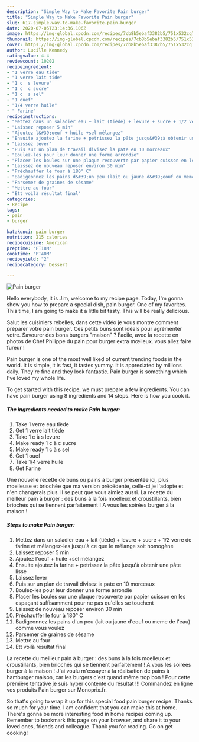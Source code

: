 ```yaml
---
description: "Simple Way to Make Favorite Pain burger"
title: "Simple Way to Make Favorite Pain burger"
slug: 617-simple-way-to-make-favorite-pain-burger
date: 2020-07-05T23:14:36.106Z
image: https://img-global.cpcdn.com/recipes/7cb8b5ebaf3382b5/751x532cq70/pain-burger-photo-principale-de-la-recette.jpg
thumbnail: https://img-global.cpcdn.com/recipes/7cb8b5ebaf3382b5/751x532cq70/pain-burger-photo-principale-de-la-recette.jpg
cover: https://img-global.cpcdn.com/recipes/7cb8b5ebaf3382b5/751x532cq70/pain-burger-photo-principale-de-la-recette.jpg
author: Lucille Kennedy
ratingvalue: 4.4
reviewcount: 10202
recipeingredient:
- "1 verre eau tide"
- "1 verre lait tide"
- "1 c  s levure"
- "1 c  c sucre"
- "1 c  s sel"
- "1 ouef"
- "1/4 verre huile"
- " Farine"
recipeinstructions:
- "Mettez dans un saladier eau + lait (tiède) + levure + sucre + 1/2 verre de farine et mélangez-les jusqu&#39;à ce que le mélange soit homogène"
- "Laissez reposer 5 min"
- "Ajoutez l&#39;oeuf + huile +sel mélangez"
- "Ensuite ajoutez la farine + petrissez la pâte jusqu&#39;à obtenir une pâte lisse"
- "Laissez lever"
- "Puis sur un plan de travail divisez la pate en 10 morceaux"
- "Boulez-les pour leur donner une forme arrondie"
- "Placer les boules sur une plaque recouverte par papier cuisson en les espaçant suffisamment pour ne pas qu&#39;elles se touchent"
- "Laissez de nouveau reposer environ 30 min"
- "Préchauffer le four à 180° C"
- "Badigeonnez les pains d&#39;un peu (lait ou jaune d&#39;eouf ou meme de l&#39;eau) comme vous voulez"
- "Parsemer de graines de sésame"
- "Mettre au four"
- "Ett voilà résultat final"
categories:
- Recipe
tags:
- pain
- burger

katakunci: pain burger 
nutrition: 215 calories
recipecuisine: American
preptime: "PT18M"
cooktime: "PT40M"
recipeyield: "2"
recipecategory: Dessert

---
```



![Pain burger](https://img-global.cpcdn.com/recipes/7cb8b5ebaf3382b5/751x532cq70/pain-burger-photo-principale-de-la-recette.jpg)

Hello everybody, it is Jim, welcome to my recipe page. Today, I'm gonna show you how to prepare a special dish, pain burger. One of my favorites. This time, I am going to make it a little bit tasty. This will be really delicious.

Salut les cuisiniers rebelles, dans cette vidéo je vous montre comment préparer votre pain burger. Ces petits buns sont idéals pour agrémenter votre. Savourer des bons burgers &#34;maison&#34; ? Facile, avec la recette en photos de Chef Philippe du pain pour burger extra mœlleux. vous allez faire fureur !

Pain burger is one of the most well liked of current trending foods in the world. It is simple, it is fast, it tastes yummy. It is appreciated by millions daily. They're fine and they look fantastic. Pain burger is something which I've loved my whole life.


To get started with this recipe, we must prepare a few ingredients. You can have pain burger using 8 ingredients and 14 steps. Here is how you cook it.

<!--inarticleads1-->

##### The ingredients needed to make Pain burger:

1. Take 1 verre eau tiède
1. Get 1 verre lait tiède
1. Take 1 c à s levure
1. Make ready 1 c à c sucre
1. Make ready 1 c à s sel
1. Get 1 ouef
1. Take 1/4 verre huile
1. Get  Farine


Une nouvelle recette de buns ou pains à burger présentée ici, plus moelleuse et briochée que ma version précédente, celle-ci je l&#39;adopte et n&#39;en changerais plus. Il se peut que vous aimiez aussi. La recette du meilleur pain à burger : des buns à la fois moelleux et croustillants, bien briochés qui se tiennent parfaitement ! A vous les soirées burger à la maison ! 

<!--inarticleads2-->

##### Steps to make Pain burger:

1. Mettez dans un saladier eau + lait (tiède) + levure + sucre + 1/2 verre de farine et mélangez-les jusqu&#39;à ce que le mélange soit homogène
1. Laissez reposer 5 min
1. Ajoutez l&#39;oeuf + huile +sel mélangez
1. Ensuite ajoutez la farine + petrissez la pâte jusqu&#39;à obtenir une pâte lisse
1. Laissez lever
1. Puis sur un plan de travail divisez la pate en 10 morceaux
1. Boulez-les pour leur donner une forme arrondie
1. Placer les boules sur une plaque recouverte par papier cuisson en les espaçant suffisamment pour ne pas qu&#39;elles se touchent
1. Laissez de nouveau reposer environ 30 min
1. Préchauffer le four à 180° C
1. Badigeonnez les pains d&#39;un peu (lait ou jaune d&#39;eouf ou meme de l&#39;eau) comme vous voulez
1. Parsemer de graines de sésame
1. Mettre au four
1. Ett voilà résultat final


La recette du meilleur pain à burger : des buns à la fois moelleux et croustillants, bien briochés qui se tiennent parfaitement ! A vous les soirées burger à la maison ! J&#39;ai voulu m&#39;essayer à la réalisation de pains à hamburger maison, car les burgers c&#39;est quand même trop bon ! Pour cette première tentative je suis hyper contente du résultat !!! Commandez en ligne vos produits Pain burger sur Monoprix.fr. 

So that's going to wrap it up for this special food pain burger recipe. Thanks so much for your time. I am confident that you can make this at home. There's gonna be more interesting food in home recipes coming up. Remember to bookmark this page on your browser, and share it to your loved ones, friends and colleague. Thank you for reading. Go on get cooking!
